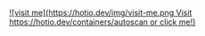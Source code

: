 [![visit me](https://hotio.dev/img/visit-me.png Visit https://hotio.dev/containers/autoscan or click me!)](https://hotio.dev/containers/autoscan)
